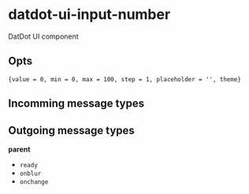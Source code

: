 # datdot-ui-input-number
DatDot UI component

Opts
---

`{value = 0, min = 0, max = 100, step = 1, placeholder = '', theme}`


Incomming message types
---

Outgoing message types
---

**parent**
- `ready`
- `onblur`
- `onchange`